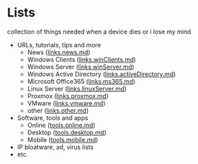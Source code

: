 # Lists 
collection of things needed when a device dies or i lose my mind

- URLs, tutorials, tips and more
  - News ([links.news.md](./links.news.md))
  - Windows Clients ([links.winClients.md](./links.winClients.md))
  - Windows Server ([links.winServer.md](./links.winServer.md))
  - Windows Active Directory ([links.activeDirectory.md](./links.activeDirectory.md))
  - Microsoft Office365 ([links.ms365.md](./links.ms365.md))
  - Linux Server ([links.linuxServer.md](./links.linuxServer.md))
  - Proxmox ([links.proxmox.md](./links.proxmox.md))
  - VMware ([links.vmware.md](./links.vmware.md))
  - other ([links.other.md](./links.other.md))
- Software, tools and apps
  - Online ([tools.online.md](./tools.online.md))
  - Desktop ([tools.desktop.md](./tools.desktop.md))
  - Mobile ([tools.mobile.md](./tools.mobile.md))
- IP bloatware, ad, virus lists
- etc.
